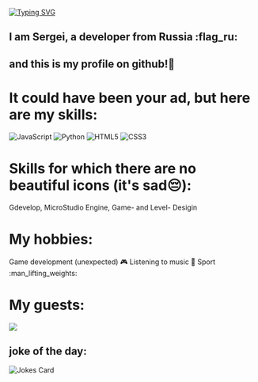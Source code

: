 [![Typing SVG](https://readme-typing-svg.herokuapp.com?font=Fira+Code&size=30&pause=1000&color=02DC00&center=true&random=false&width=435&lines=Hello+World)](https://git.io/typing-svg)
## I am Sergei, a developer from Russia :flag_ru:
##  and this is my profile on github!🙂


# It could have been your ad, but here are my skills:
![JavaScript](https://img.shields.io/badge/javascript-%23323330.svg?style=for-the-badge&logo=javascript&logoColor=%23F7DF1E) ![Python](https://img.shields.io/badge/python-3670A0?style=for-the-badge&logo=python&logoColor=ffdd54)
![HTML5](https://img.shields.io/badge/html5-%23E34F26.svg?style=for-the-badge&logo=html5&logoColor=white) ![CSS3](https://img.shields.io/badge/css3-%231572B6.svg?style=for-the-badge&logo=css3&logoColor=white)


# Skills for which there are no beautiful icons (it's sad😔):
Gdevelop, MicroStudio Engine, Game- and Level- Desigin


# My hobbies:
Game development (unexpected) :video_game:
Listening to music :musical_note: 
Sport :man_lifting_weights: 


#  My guests:
![](https://komarev.com/ghpvc/?username=your-github-username)


## joke of the day:
![Jokes Card](https://readme-jokes.vercel.app/api)
